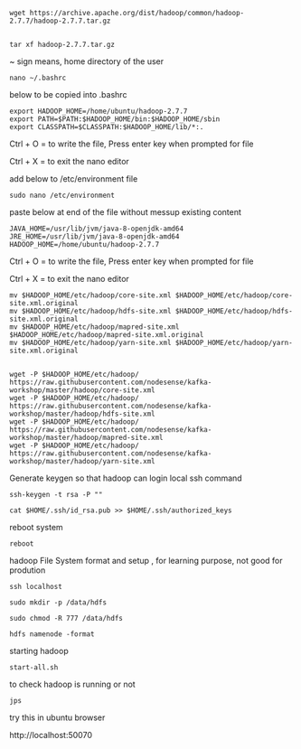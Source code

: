  
```
wget https://archive.apache.org/dist/hadoop/common/hadoop-2.7.7/hadoop-2.7.7.tar.gz


tar xf hadoop-2.7.7.tar.gz
```


~ sign means, home directory of the user

```
nano ~/.bashrc
```

below to be copied into .bashrc


```
export HADOOP_HOME=/home/ubuntu/hadoop-2.7.7
export PATH=$PATH:$HADOOP_HOME/bin:$HADOOP_HOME/sbin
export CLASSPATH=$CLASSPATH:$HADOOP_HOME/lib/*:.
```

Ctrl + O = to write the file, Press enter key when prompted for file

Ctrl + X = to exit the nano editor



add below to /etc/environment file 

```
sudo nano /etc/environment
```

paste below at end of the file without messup existing content


```
JAVA_HOME=/usr/lib/jvm/java-8-openjdk-amd64
JRE_HOME=/usr/lib/jvm/java-8-openjdk-amd64
HADOOP_HOME=/home/ubuntu/hadoop-2.7.7
```


Ctrl + O = to write the file, Press enter key when prompted for file

Ctrl + X = to exit the nano editor

 

```
mv $HADOOP_HOME/etc/hadoop/core-site.xml $HADOOP_HOME/etc/hadoop/core-site.xml.original
mv $HADOOP_HOME/etc/hadoop/hdfs-site.xml $HADOOP_HOME/etc/hadoop/hdfs-site.xml.original
mv $HADOOP_HOME/etc/hadoop/mapred-site.xml $HADOOP_HOME/etc/hadoop/mapred-site.xml.original
mv $HADOOP_HOME/etc/hadoop/yarn-site.xml $HADOOP_HOME/etc/hadoop/yarn-site.xml.original
````


```

wget -P $HADOOP_HOME/etc/hadoop/ https://raw.githubusercontent.com/nodesense/kafka-workshop/master/hadoop/core-site.xml
wget -P $HADOOP_HOME/etc/hadoop/ https://raw.githubusercontent.com/nodesense/kafka-workshop/master/hadoop/hdfs-site.xml
wget -P $HADOOP_HOME/etc/hadoop/ https://raw.githubusercontent.com/nodesense/kafka-workshop/master/hadoop/mapred-site.xml
wget -P $HADOOP_HOME/etc/hadoop/ https://raw.githubusercontent.com/nodesense/kafka-workshop/master/hadoop/yarn-site.xml
```

Generate keygen so that hadoop can login  local ssh command

```
ssh-keygen -t rsa -P ""

cat $HOME/.ssh/id_rsa.pub >> $HOME/.ssh/authorized_keys
```

reboot system

```
reboot 
```

hadoop File System format and setup , for learning purpose, not good for prodution

```
ssh localhost

sudo mkdir -p /data/hdfs

sudo chmod -R 777 /data/hdfs

hdfs namenode -format

```

starting hadoop

```
start-all.sh
```

to check hadoop is running or not

```
jps
```

try this in ubuntu browser

http://localhost:50070


